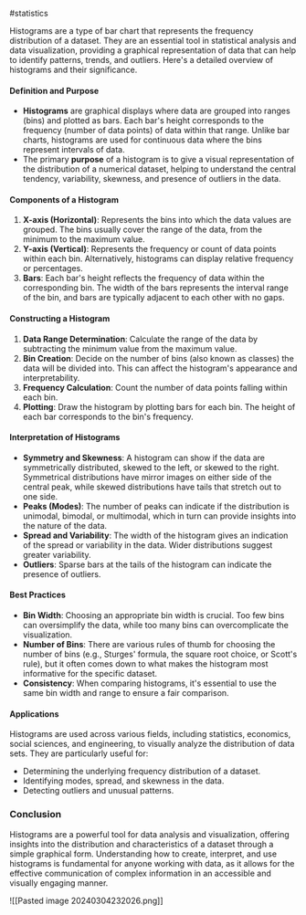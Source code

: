 #statistics 

Histograms are a type of bar chart that represents the frequency distribution of a dataset. They are an essential tool in statistical analysis and data visualization, providing a graphical representation of data that can help to identify patterns, trends, and outliers. Here's a detailed overview of histograms and their significance.

#### Definition and Purpose

- **Histograms** are graphical displays where data are grouped into ranges (bins) and plotted as bars. Each bar's height corresponds to the frequency (number of data points) of data within that range. Unlike bar charts, histograms are used for continuous data where the bins represent intervals of data.
- The primary **purpose** of a histogram is to give a visual representation of the distribution of a numerical dataset, helping to understand the central tendency, variability, skewness, and presence of outliers in the data.

#### Components of a Histogram

1. **X-axis (Horizontal)**: Represents the bins into which the data values are grouped. The bins usually cover the range of the data, from the minimum to the maximum value.
2. **Y-axis (Vertical)**: Represents the frequency or count of data points within each bin. Alternatively, histograms can display relative frequency or percentages.
3. **Bars**: Each bar's height reflects the frequency of data within the corresponding bin. The width of the bars represents the interval range of the bin, and bars are typically adjacent to each other with no gaps.

#### Constructing a Histogram

1. **Data Range Determination**: Calculate the range of the data by subtracting the minimum value from the maximum value.
2. **Bin Creation**: Decide on the number of bins (also known as classes) the data will be divided into. This can affect the histogram's appearance and interpretability.
3. **Frequency Calculation**: Count the number of data points falling within each bin.
4. **Plotting**: Draw the histogram by plotting bars for each bin. The height of each bar corresponds to the bin's frequency.

#### Interpretation of Histograms

- **Symmetry and Skewness**: A histogram can show if the data are symmetrically distributed, skewed to the left, or skewed to the right. Symmetrical distributions have mirror images on either side of the central peak, while skewed distributions have tails that stretch out to one side.
- **Peaks (Modes)**: The number of peaks can indicate if the distribution is unimodal, bimodal, or multimodal, which in turn can provide insights into the nature of the data.
- **Spread and Variability**: The width of the histogram gives an indication of the spread or variability in the data. Wider distributions suggest greater variability.
- **Outliers**: Sparse bars at the tails of the histogram can indicate the presence of outliers.

#### Best Practices

- **Bin Width**: Choosing an appropriate bin width is crucial. Too few bins can oversimplify the data, while too many bins can overcomplicate the visualization.
- **Number of Bins**: There are various rules of thumb for choosing the number of bins (e.g., Sturges' formula, the square root choice, or Scott's rule), but it often comes down to what makes the histogram most informative for the specific dataset.
- **Consistency**: When comparing histograms, it's essential to use the same bin width and range to ensure a fair comparison.

#### Applications

Histograms are used across various fields, including statistics, economics, social sciences, and engineering, to visually analyze the distribution of data sets. They are particularly useful for:
- Determining the underlying frequency distribution of a dataset.
- Identifying modes, spread, and skewness in the data.
- Detecting outliers and unusual patterns.

### Conclusion

Histograms are a powerful tool for data analysis and visualization, offering insights into the distribution and characteristics of a dataset through a simple graphical form. Understanding how to create, interpret, and use histograms is fundamental for anyone working with data, as it allows for the effective communication of complex information in an accessible and visually engaging manner.

![[Pasted image 20240304232026.png]]